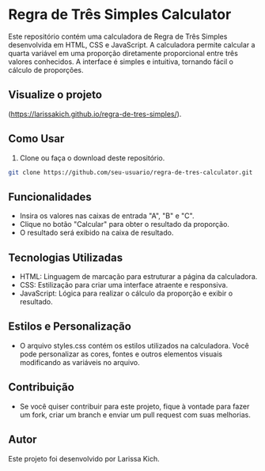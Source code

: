 # Regra de Três Simples Calculator

Este repositório contém uma calculadora de Regra de Três Simples desenvolvida em HTML, CSS e JavaScript. 
A calculadora permite calcular a quarta variável em uma proporção diretamente proporcional entre três valores conhecidos. A interface é simples e intuitiva, tornando fácil o cálculo de proporções.

## Visualize o projeto
(https://larissakich.github.io/regra-de-tres-simples/).

## Como Usar

1. Clone ou faça o download deste repositório.

```bash
git clone https://github.com/seu-usuario/regra-de-tres-calculator.git
```

## Funcionalidades
- Insira os valores nas caixas de entrada "A", "B" e "C".
- Clique no botão "Calcular" para obter o resultado da proporção.
- O resultado será exibido na caixa de resultado.
  
## Tecnologias Utilizadas
- HTML: Linguagem de marcação para estruturar a página da calculadora.
- CSS: Estilização para criar uma interface atraente e responsiva.
- JavaScript: Lógica para realizar o cálculo da proporção e exibir o resultado.

## Estilos e Personalização
- O arquivo styles.css contém os estilos utilizados na calculadora. Você pode personalizar as cores, fontes e outros elementos visuais modificando as variáveis no arquivo.

## Contribuição
- Se você quiser contribuir para este projeto, fique à vontade para fazer um fork, criar um branch e enviar um pull request com suas melhorias.

## Autor
Este projeto foi desenvolvido por Larissa Kich.

